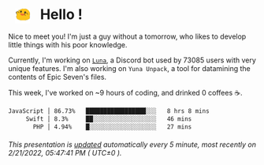 <h1>   <img src="./spoink.gif" style="vertical-align:middle;" width="30px">   Hello ! </h1>

Nice to meet you! I'm just a guy without a tomorrow, who likes to develop little things with his poor knowledge.

Currently, I'm working on <a href='https://github.com/Asgarrrr/Luna'>`Luna`</a>, a Discord bot used by 73085 users with very unique features. I'm also working on `Yuna Unpack`, a tool for datamining the contents of Epic Seven's files.

This week, I've worked on ~9 hours of coding, and drinked 0 coffees ☕.

```
JavaScript │ 86.73%   █████████████████░░░   8 hrs 8 mins
     Swift │ 8.3%     ██░░░░░░░░░░░░░░░░░░   46 mins
       PHP │ 4.94%    █░░░░░░░░░░░░░░░░░░░   27 mins
```

###### This presentation is [updated](https://github.com/Asgarrrr) automatically every 5 minute, most recently on 2/21/2022, 05:47:41 PM ( UTC±0 ).